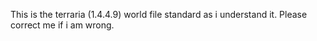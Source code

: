 

This is the terraria (1.4.4.9) world file standard as i understand it. Please correct me if i am wrong.

